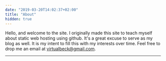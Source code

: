 ```yaml
---
date: "2019-03-20T14:02:37+02:00"
title: "About"
hidden: true
---
```


Hello, and welcome to the site. I originally made this site to teach myself about static web hosting using github. It's a great excuse to serve as my blog as well. It is my intent to fill this with my interests over time. Feel free to drop me an email at [virtualbeck@gmail.com](mailto:virtualbeck@gmail.com).
***
